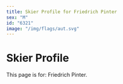 ```yaml
---
title: Skier Profile for Friedrich Pinter
sex: "M"
id: "6321"
image: "/img/flags/aut.svg" 
---
```


# Skier Profile

This page is for: Friedrich Pinter.
    